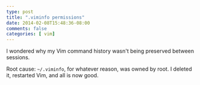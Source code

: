 ```yaml
---
type: post
title: ".viminfo permissions"
date: 2014-02-08T15:48:36-08:00
comments: false
categories: [ vim]
---
```


I wondered why my Vim command history wasn't being preserved between sessions.

Root cause: `~/.viminfo`, for whatever
reason, was owned by root. I deleted it, restarted Vim, and all is now good.
